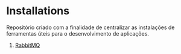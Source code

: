 # Installations
Repositório criado com a finalidade de centralizar as instalações de ferramentas úteis para o desenvolvimento de aplicações.

1. [RabbitMQ](./RabbitMQ)